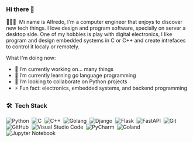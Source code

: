 ### Hi there 👋


👨🏽‍💻 &nbsp;Mi name is Alfredo, I'm a computer engineer that enjoys to discover new tech things. I love design and program software, specially on server a desktop side. One of my hobbies is play with digital electronics, I like program and design embedded systems in C or C++ and create intrefaces to control it localy or remotely.


What I'm doing now:

- 🔭 I’m currently working on... many things
- 🌱 I’m currently learning go language programming
- 👯 I’m looking to collaborate on Python projects
- ⚡ Fun fact: electronics, embedded systems, and backend programming

### 🛠 &nbsp;Tech Stack

![Python](https://img.shields.io/badge/-Python-222222?style=flat&logo=python)&nbsp;
![C](https://img.shields.io/badge/-C-222222?style=flat&logo=C&logoColor=839fc4)&nbsp;
![C++](https://img.shields.io/badge/-C++-222222?style=flat&logo=C%2B%2B&logoColor=00599C)&nbsp;
![Golang](https://img.shields.io/badge/-Go-222222?style=flat&logo=go&logoColor=72b6e7)&nbsp;
![Django](https://img.shields.io/badge/-Django-222222?style=flat&logo=django&logoColor=488647)&nbsp;
![Flask](https://img.shields.io/badge/-Flask-222222?style=flat&logo=flask&logoColor=eeeeee)&nbsp;
![FastAPI](https://img.shields.io/badge/-FastAPI-222222?style=flat&logo=fastapi&logoColor=289f91)&nbsp;
![Git](https://img.shields.io/badge/-Git-222222?style=flat&logo=git)&nbsp;
![GitHub](https://img.shields.io/badge/-GitHub-222222?style=flat&logo=github&logoColor=76b1da)&nbsp;
![Visual Studio Code](https://img.shields.io/badge/-Visual%20Studio%20Code-222222?style=flat&logo=visual-studio-code&logoColor=007ACC)&nbsp;
![PyCharm](https://img.shields.io/badge/-PyCharm-222222?style=flat&logo=pycharm&logoColor=1ecb84)&nbsp;
![Goland](https://img.shields.io/badge/-GoLand-222222?style=flat&logo=goland&logoColor=72b6e7)&nbsp;
![Jupyter Notebook](https://img.shields.io/badge/-Jupyter%20Noteebok-222222?style=flat&logo=jupyter&logoColor=e77124)&nbsp;
